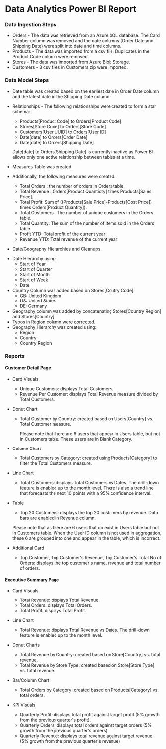 # Data Analytics Power BI Report

### Data Ingestion Steps 

* Orders - The data was retrieved from an Azure SQL database. The Card Number column was removed and the date columns (Order Date and Shipping Date) were split into date and time columns. 
* Products - The data was imported from a csv file. Duplicates in the Product Code column were removed. 
* Stores - The data was imported from Azure Blob Storage.  
* Customers - 3 csv files in Customers.zip were imported. 

### Data Model Steps

* Date table was created based on the earliest date in Order Date column and the latest date in the Shipping Date column.
* Relationships - The following relationships were created to form a star schema: 
  - Products[Product Code] to Orders[Product Code]
  - Stores[Store Code] to Orders[Store Code]
  - Customers[User UUID] to Orders[User ID]
  - Date[date] to Orders[Order Date]
  - Date[date] to Orders[Shipping Date] 

  Date[date] to Orders[Shipping Date] is currently inactive as Power BI allows only one active relationship between tables at a time. 

* Measures Table was created. 
* Additionally, the following measures were created: 
  - Total Orders : the number of orders in Orders table.
  - Total Revenue : Orders[Product Quantioty] times Products[Sales Price].
  - Total Profit: Sum of ((Products[Sale Price]-Products[Cost Price]) times Orders[Product Quantity]).
  - Total Customers : The number of unique customers in the Orders table.
  - Total Quantity: The sum of the number of items sold in the Orders table. 
  - Profit YTD: Total profit of the current year
  - Revenue YTD: Total revenue of the current year 
*  Date/Geography Hierarchies and Cleanups 
  - Date Hierarchy using:
    - Start of Year
    - Start of Quarter
    - Start of Month
    - Start of Week
    - Date
  - Country Column was added based on Stores[Coutry Code]:
    - GB: United Kingdom
    - US: United States
    - DE: Germany
  - Geography column was added by concatenating Stores[Country Region] and Stores[Country].
  - Typos in Region column were corrected.
  - Geography Hierarchy was created using:
    - Region
    - Country
    - Country Region

### Reports 

#### Customer Detail Page 

* Card Visuals 
  - Unique Customers: displays Total Customers.
  - Revenue Per Customer: displays Total Revenue measure divided by Total Customers.

* Donut Chart
  - Total Customer by Country: created based on Users[Country] vs. Total Customer measure.

    Please note that there are 6 users that appear in Users table, but not in Customers table. These users are in Blank Category. 

* Column Chart 
  - Total Customers by Category:  created using Products[Category] to filter the Total Customers measure.

* Line Chart 
  -  Total Customers: displays Total Customers vs Dates. The drill-down feature is enabled up to the month level. There is also a trend line that forecasts the next 10 points with a 95% confidence interval.

* Table 
  - Top 20 Customers: displays the top 20 customers by revenue. Data bars are enabled in Revenue column. 

  Please note that as there are 6 users that do exist in Users table but not in Customers table. When the User ID column is not used in aggregation, these 6 are grouped into one and appear in the table, which is incorrect.  

* Additional Card  
  - Top Customer, Top Customer's Revenue, Top Customer's Total No of Orders:  displays the top customer's name, revenue and total number of orders.  


#### Executive Summary Page 

* Card Visuals 
  - Total Revenue: displays Total Revenue.
  - Total Orders: displays Total Orders.
  - Total Profit: displays Total Profit.

* Line Chart 
  -  Total Revenue: displays Total Revenue vs Dates. The drill-down feature is enabled up to the month level.

* Donut Charts
  - Total Revenue by Country: created based on Store[Country] vs. total revenue. 
  - Total Revenue by Store Type: created based on Store[Store Type] vs. total revenue.

* Bar/Column Chart 
  - Total Orders by Category:  created based on Products[Category] vs. total orders.

* KPI Visuals
  - Quarterly Profit: displays total profit against target profit (5% growth from the previous quarter's profit).
  - Quarterly Orders: displays total orders against target orders (5%  growth from the previous quarter's orders)
  - Quarterly Revenue: displays total revenue against target revenue (5% growth from the previous quarter's revenue)



